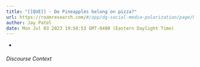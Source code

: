 ```yaml
---
title: "[[QUE]] - Do Pineapples belong on pizza?"
url: https://roamresearch.com/#/app/dg-social-media-polarization/page/NSamS4fY2
author: Jay Patel
date: Mon Jul 03 2023 19:58:53 GMT-0400 (Eastern Daylight Time)
---
```


- 

###### Discourse Context


